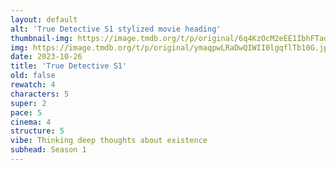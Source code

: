 ```yaml
---
layout: default
alt: 'True Detective S1 stylized movie heading'
thumbnail-img: https://image.tmdb.org/t/p/original/6q4KzOcM2eEE1IbhFTadUsQkphl.png
img: https://image.tmdb.org/t/p/original/ymaqpwLRaDwQIWII0lgqflTb10G.jpg
date: 2023-10-26
title: 'True Detective S1'
old: false
rewatch: 4
characters: 5
super: 2
pace: 5
cinema: 4
structure: 5
vibe: Thinking deep thoughts about existence
subhead: Season 1
---
```

